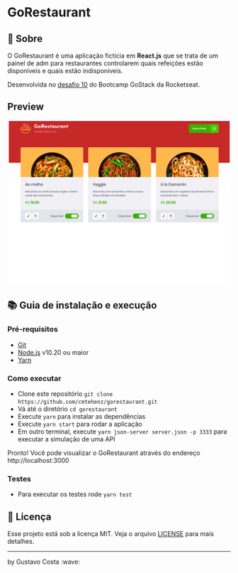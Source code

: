 # GoRestaurant

## :rocket: Sobre

<p>O GoRestaurant é uma aplicação ficticia em <strong>React.js</strong> que se trata de um painel de adm para restaurantes
controlarem quais refeições estão disponíveis e quais estão indisponíveis.</p>

<p>Desenvolvida no <a href="https://github.com/Rocketseat/bootcamp-gostack-desafios/tree/master/desafio-reactjs-crud">desafio 10</a> do Bootcamp GoStack da Rocketseat.</p>

## Preview

<img src=".github/gorestaurant.png">

## :books: Guia de instalação e execução

### Pré-requisitos

- [Git](https://git-scm.com/)
- [Node.js](https://nodejs.org/en/) v10.20 ou maior
- [Yarn](https://yarnpkg.com/)

### Como executar

- Clone este repositório ```git clone https://github.com/cmtehenz/gorestaurant.git```
- Vá até o diretório ```cd gorestaurant```
- Execute ```yarn``` para instalar as dependências
- Execute ```yarn start``` para rodar a aplicação
- Em outro terminal, execute ```yarn json-server server.json -p 3333``` para executar a simulação de uma API

Pronto! Você pode visualizar o GoRestaurant através do endereço http://localhost:3000

### Testes

- Para executar os testes rode ```yarn test```

## :page_with_curl: Licença

Esse projeto está sob a licença MIT. Veja o arquivo <a href="https://github.com/cmtehenz/gorestaurant/blob/master/LICENSE">LICENSE</a> para mais detalhes.

<hr />
<p>by Gustavo Costa :wave: </p>
